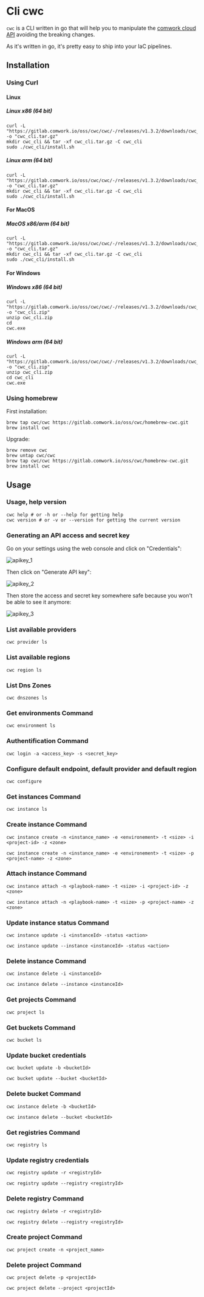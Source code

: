 # Cli cwc

`cwc` is a CLI written in go that will help you to manipulate the [comwork cloud API](./README.md) avoiding the breaking changes.

As it's written in go, it's pretty easy to ship into your IaC pipelines.

## Installation

### Using Curl

#### Linux

##### Linux x86 (64 bit)

```shell
curl -L "https://gitlab.comwork.io/oss/cwc/cwc/-/releases/v1.3.2/downloads/cwc_1.3.2_linux_amd64.tar.gz" -o "cwc_cli.tar.gz"
mkdir cwc_cli && tar -xf cwc_cli.tar.gz -C cwc_cli 
sudo ./cwc_cli/install.sh
```

##### Linux arm (64 bit)

```shell
curl -L "https://gitlab.comwork.io/oss/cwc/cwc/-/releases/v1.3.2/downloads/cwc_1.3.2_linux_arm64.tar.gz" -o "cwc_cli.tar.gz" 
mkdir cwc_cli && tar -xf cwc_cli.tar.gz -C cwc_cli 
sudo ./cwc_cli/install.sh
```

#### For MacOS

##### MacOS x86/arm (64 bit)

```shell
curl -L "https://gitlab.comwork.io/oss/cwc/cwc/-/releases/v1.3.2/downloads/cwc_1.3.2_darwin_all.tar.gz" -o "cwc_cli.tar.gz"
mkdir cwc_cli && tar -xf cwc_cli.tar.gz -C cwc_cli     
sudo ./cwc_cli/install.sh
```

#### For Windows

##### Windows x86 (64 bit)

```shell
curl -L "https://gitlab.comwork.io/oss/cwc/cwc/-/releases/v1.3.2/downloads/cwc_1.3.2_windows_amd64.zip" -o "cwc_cli.zip"
unzip cwc_cli.zip 
cd 
cwc.exe
```

##### Windows arm (64 bit)

```shell
curl -L "https://gitlab.comwork.io/oss/cwc/cwc/-/releases/v1.3.2/downloads/cwc_1.3.2_windows_arm64.zip" -o "cwc_cli.zip"
unzip cwc_cli.zip 
cd cwc_cli
cwc.exe
```

### Using homebrew

First installation:

```shell
brew tap cwc/cwc https://gitlab.comwork.io/oss/cwc/homebrew-cwc.git 
brew install cwc
```

Upgrade:

```shell
brew remove cwc
brew untap cwc/cwc
brew tap cwc/cwc https://gitlab.comwork.io/oss/cwc/homebrew-cwc.git 
brew install cwc
```

## Usage

### Usage, help version

```shell
cwc help # or -h or --help for getting help
cwc version # or -v or --version for getting the current version
```

### Generating an API access and secret key

Go on your settings using the web console and click on "Credentials":

![apikey_1](../../img/apikey_1.png)

Then click on "Generate API key":

![apikey_2](../../img/apikey_2.png)

Then store the access and secret key somewhere safe because you won't be able to see it anymore:

![apikey_3](../../img/apikey_3.png)



### List available providers
```shell
cwc provider ls
```

### List available regions
```shell
cwc region ls
```

### List Dns Zones
```shell
cwc dnszones ls
```

### Get environments Command

```shell
cwc environment ls
```



### Authentification Command

```shell
cwc login -a <access_key> -s <secret_key>
```

### Configure default endpoint, default provider and default region

```shell
cwc configure
```


### Get instances Command

```shell
cwc instance ls
```



### Create instance Command

```shell
cwc instance create -n <instance_name> -e <environement> -t <size> -i <project-id> -z <zone>
```
```shell
cwc instance create -n <instance_name> -e <environement> -t <size> -p <project-name> -z <zone>
```
    
### Attach instance Command

```shell
cwc instance attach -n <playbook-name> -t <size> -i <project-id> -z <zone>
```
```shell
cwc instance attach -n <playbook-name> -t <size> -p <project-name> -z <zone>
```

### Update instance status Command

```shell
cwc instance update -i <instanceId> -status <action>
```

```shell
cwc instance update --instance <instanceId> -status <action>
```
### Delete instance Command

```shell
cwc instance delete -i <instanceId>
```    

```shell
cwc instance delete --instance <instanceId>
```    
### Get projects Command

```shell
cwc project ls
```



### Get buckets Command

```shell
cwc bucket ls
```



### Update bucket credentials

```shell
cwc bucket update -b <bucketId>
```

```shell
cwc bucket update --bucket <bucketId>
```
### Delete bucket Command

```shell
cwc instance delete -b <bucketId>
```    


```shell
cwc instance delete --bucket <bucketId>
```    
### Get registries Command

```shell
cwc registry ls
```



### Update registry credentials

```shell
cwc registry update -r <registryId>
```

```shell
cwc registry update --registry <registryId>
```
### Delete registry Command

```shell
cwc registry delete -r <registryId>
```

```shell
cwc registry delete --registry <registryId>
```

### Create project Command

```shell
cwc project create -n <project_name>
```

### Delete project Command

```shell
cwc project delete -p <projectId>
```

```shell
cwc project delete --project <projectId>
```
